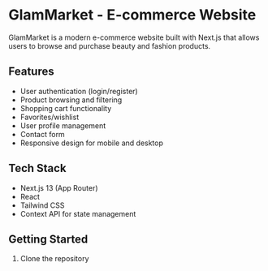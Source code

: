 # GlamMarket - E-commerce Website

GlamMarket is a modern e-commerce website built with Next.js that allows users to browse and purchase beauty and fashion products.

## Features

- User authentication (login/register)
- Product browsing and filtering
- Shopping cart functionality 
- Favorites/wishlist
- User profile management
- Contact form
- Responsive design for mobile and desktop

## Tech Stack

- Next.js 13 (App Router)
- React
- Tailwind CSS
- Context API for state management

## Getting Started

1. Clone the repository
